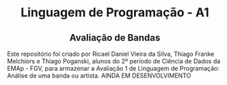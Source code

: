 <h1 align="center">Linguagem de Programação - A1</h1>
<h2 align="center">Avaliação de Bandas</h2>
<p>
Este repositório foi criado por Ricael Daniel Vieira da Silva, Thiago Franke Melchiors e Thiago Poganski, alunos do 2º período de Ciência de Dados da EMAp - FGV, para armazenar a Avaliação 1 de Linguagem de Programação: Análise de uma banda ou artista.
AINDA EM DESENVOLVIMENTO
</p>
